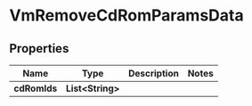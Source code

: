 

# VmRemoveCdRomParamsData


## Properties

Name | Type | Description | Notes
------------ | ------------- | ------------- | -------------
**cdRomIds** | **List&lt;String&gt;** |  | 



